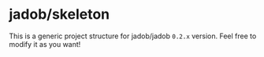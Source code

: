 # jadob/skeleton

This is a generic project structure for jadob/jadob `0.2.x` version. Feel free to modify it as you want!

